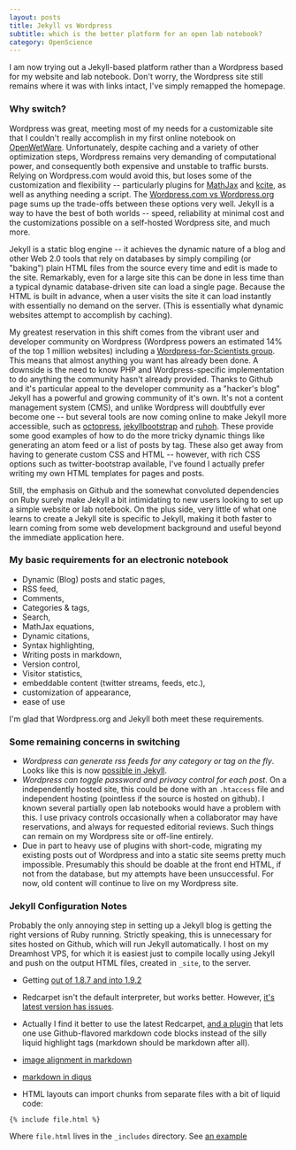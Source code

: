 ```yaml
---
layout: posts 
title: Jekyll vs Wordpress 
subtitle: which is the better platform for an open lab notebook?
category: OpenScience
---
```


I am now trying out a Jekyll-based platform rather than a Wordpress based for 
my website and lab notebook.  Don't worry, the Wordpress site still remains where
it was with links intact, I've simply remapped the homepage.  


### Why switch?

Wordpress was great, meeting most of my needs for a customizable site that I 
couldn't really accomplish in my first online notebook on 
[OpenWetWare](http://openwetware.org). Unfortunately, despite caching and 
a variety of other optimization steps, Wordpress remains very demanding
of computational power, and consequently both expensive and unstable to traffic
bursts. Relying on Wordpress.com would avoid this, but loses some of the 
customization and flexibility -- particularly plugins for 
[MathJax](http://mathjax.org) and 
[kcite](http://wordpress.org/extend/plugins/kcite/), as well as anything 
needing a script.  The 
[Wordpress.com vs Wordpress.org](http://en.support.wordpress.com/com-vs-org/)
page sums up the trade-offs between these options very well. Jekyll is a way to have
the best of both worlds -- speed, reliability at minimal cost and the customizations 
possible on a self-hosted Wordpress site, and much more.  

Jekyll is a static blog engine -- it achieves the dynamic nature of a blog and
other Web 2.0 tools that rely on databases by simply compiling (or "baking") plain 
HTML files from the source every time and edit is made to the site. Remarkably, 
even for a large site this can be done in less time than a typical dynamic 
database-driven site can load a single page.  Because the HTML is built in advance,
when a user visits the site it can load instantly with essentially no demand on
the server. (This is essentially what dynamic websites attempt to accomplish by
caching).  


My greatest reservation in this shift comes from the vibrant user and developer
community on Wordpress (Wordpress powers an estimated 14% of the top 1 million websites)
including a 
[Wordpress-for-Scientists group](https://groups.google.com/forum/#!forum/wordpress-for-scientists). 
This means that almost anything you 
want has already been done.  A downside is the need to know PHP and Wordpress-specific 
implementation to do anything the community hasn't already provided.  Thanks to
Github and it's particular appeal to the developer community as a "hacker's blog"
Jekyll has a powerful and growing community of it's own. It's not a content management
system (CMS), and unlike Wordpress will doubtfully ever become one -- but several 
tools are now coming online to make Jekyll more accessible, such as 
[octopress](http://octopress.org/), [jekyllbootstrap](http://jekyllbootstrap.com/) 
and [ruhoh](http://ruhoh.com/). These provide some good examples of how to do the 
more tricky dynamic things like generating an atom feed or a list of posts by tag.
These also get away from having to generate custom CSS and HTML -- however, with rich
CSS options such as twitter-bootstrap available, I've found I actually prefer writing
my own HTML templates for pages and posts. 

Still, the emphasis on Github and the somewhat convoluted dependencies on Ruby surely
make Jekyll a bit intimidating to new users looking to set up a simple website or lab 
notebook.  On the plus side, very little of what one learns to create a Jekyll site
is specific to Jekyll, making it both faster to learn coming from some web development
background and useful beyond the immediate application here.  


### My basic requirements for an electronic notebook

- Dynamic (Blog) posts and static pages, 
- RSS feed, 
- Comments, 
- Categories & tags, 
- Search, 
- MathJax equations, 
- Dynamic citations, 
- Syntax highlighting, 
- Writing posts in markdown, 
- Version control, 
- Visitor statistics,
- embeddable content (twitter streams, feeds, etc.),
- customization of appearance,
- ease of use

I'm glad that Wordpress.org and Jekyll both meet these requirements.  


### Some remaining concerns in switching

- _Wordpress can generate rss feeds for any category or tag on the fly_.  Looks like this is now [possible in Jekyll](https://github.com/pattex/jekyll-tagging). 
- _Wordpress can toggle password and privacy control for each post_. On a independently hosted site, this could be done with an `.htaccess` file and independent hosting (pointless if the source is hosted on github). I known several partially open lab notebooks would have a problem with this.  I use privacy controls occasionally when a collaborator may have reservations, and always for requested editorial reviews.  Such things can remain on my Wordpress site or off-line entirely. 
- Due in part to heavy use of plugins with short-code, migrating my existing posts out of Wordpress and into a static site seems pretty much impossible.  Presumably this should be doable at the front end HTML, if not from the database, but my attempts have been unsuccessful.  For now, old content will continue to live on my Wordpress site.

### Jekyll Configuration Notes 

Probably the only annoying step in setting up a Jekyll blog is getting the right versions of Ruby running.  Strictly speaking, this is unnecessary for sites hosted on Github, which will run Jekyll automatically.  I host on my Dreamhost VPS, for which it is easiest just to compile locally using Jekyll and push on the output HTML files, created in `_site`, to the server.  



* Getting [out of 1.8.7 and into 1.9.2](http://askubuntu.com/questions/91693/how-do-you-uninstall-ruby-1-8-7-and-install-ruby-1-9-2)
* Redcarpet isn't the default interpreter, but works better. However, [it's latest version has issues](http://stackoverflow.com/questions/8395347/gollum-wiki-undefined-method-new-for-redcarpetmodule).
* Actually I find it better to use the latest Redcarpet, [and a plugin](https://github.com/nono/Jekyll-plugins) that lets one use Github-flavored markdown code blocks instead of the silly liquid highlight tags (markdown should be markdown after all). 
* [image alignment in markdown](http://stackoverflow.com/questions/255170/markdown-and-image-alignment)
* [markdown in diqus](http://code.lancepollard.com/jquery-disqus-plugin)

* HTML layouts can import chunks from separate files with a bit of liquid code:

```
{% include file.html %}
```

Where `file.html` lives in the `_includes` directory. See [an example](https://github.com/spo11/kismetik-jekyll)

